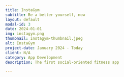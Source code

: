 ```yaml
---
title: InstaGym
subtitle: Be a better yourself, now
layout: default
modal-id: 3
date: 2024-01-01
img: instagym.png
thumbnail: instagym-thumbnail.jpeg
alt: InstaGym
project-date: January 2024 - Today
client: N/A
category: App Development
description: The first social-oriented fitness app

---
```

